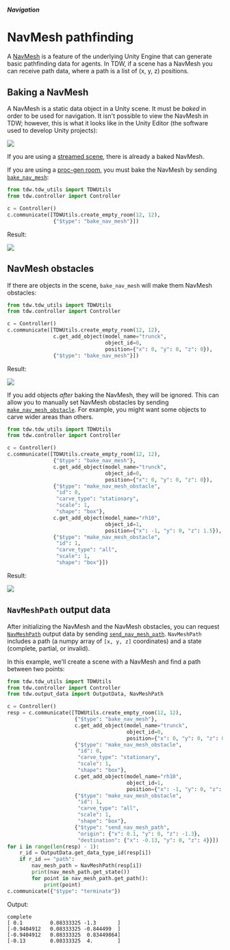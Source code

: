 ##### Navigation

# NavMesh pathfinding

A [NavMesh](https://docs.unity3d.com/Manual/nav-BuildingNavMesh.html) is a feature of the underlying Unity Engine that can generate basic pathfinding data for agents. In TDW, if a scene has a NavMesh you can receive path data, where a path is a list of (x, y, z) positions.

## Baking a NavMesh

A NavMesh is a static data object in a Unity scene. It must be *baked* in order to be used for navigation. It isn't possible to view the NavMesh in TDW; however, this is what it looks like in the Unity Editor (the software used to develop Unity projects):

![](images/nav_mesh_floorplan.jpg)

If you are using a [streamed scene](../core_concepts/scenes.md), there is already a baked NavMesh. 

If you are using a [proc-gen room](../objects_and_scenes/proc_gen_room.md), you must bake the NavMesh by sending [`bake_nav_mesh`](../../api/command_api.md#bake_nav_mesh):

```python
from tdw.tdw_utils import TDWUtils
from tdw.controller import Controller

c = Controller()
c.communicate([TDWUtils.create_empty_room(12, 12),
               {"$type": "bake_nav_mesh"}])
```

Result:

 ![](images/nav_mesh_proc_gen_room.jpg)

## NavMesh obstacles

If there are objects in the scene, `bake_nav_mesh` will make them NavMesh obstacles:

```python
from tdw.tdw_utils import TDWUtils
from tdw.controller import Controller

c = Controller()
c.communicate([TDWUtils.create_empty_room(12, 12),
               c.get_add_object(model_name="trunck",
                                object_id=0,
                                position={"x": 0, "y": 0, "z": 0}),
               {"$type": "bake_nav_mesh"}])
```

Result:

![](images/nav_mesh_trunck.jpg)

If you add objects *after* baking the NavMesh, they will be ignored. This can allow you to manually set NavMesh obstacles by sending [`make_nav_mesh_obstacle`](../../api/command_api.md#make_nav_mesh_obstacle). For example, you might want some objects to carve wider areas than others.

```python
from tdw.tdw_utils import TDWUtils
from tdw.controller import Controller

c = Controller()
c.communicate([TDWUtils.create_empty_room(12, 12),
               {"$type": "bake_nav_mesh"},
               c.get_add_object(model_name="trunck",
                                object_id=0,
                                position={"x": 0, "y": 0, "z": 0}),
               {"$type": "make_nav_mesh_obstacle",
                "id": 0,
                "carve_type": "stationary",
                "scale": 1,
                "shape": "box"},
               c.get_add_object(model_name="rh10",
                                object_id=1,
                                position={"x": -1, "y": 0, "z": 1.5}),
               {"$type": "make_nav_mesh_obstacle",
                "id": 1,
                "carve_type": "all",
                "scale": 1,
                "shape": "box"}])
```

Result:

![](images/nav_mesh_obstacles.jpg)

## `NavMeshPath` output data

After initializing the NavMesh and the NavMesh obstacles, you can request [`NavMeshPath`](../../api/output_data.md#NavMeshPath) output data by sending [`send_nav_mesh_path`](../../api/command_api.md#send_nav_mesh_path). `NavMeshPath` includes a path (a numpy array of `[x, y, z]` coordinates) and a state (complete, partial, or invalid).

In this example, we'll create a scene with a NavMesh and find a path between two points:

```python
from tdw.tdw_utils import TDWUtils
from tdw.controller import Controller
from tdw.output_data import OutputData, NavMeshPath

c = Controller()
resp = c.communicate([TDWUtils.create_empty_room(12, 12),
                      {"$type": "bake_nav_mesh"},
                      c.get_add_object(model_name="trunck",
                                       object_id=0,
                                       position={"x": 0, "y": 0, "z": 0}),
                      {"$type": "make_nav_mesh_obstacle",
                       "id": 0,
                       "carve_type": "stationary",
                       "scale": 1,
                       "shape": "box"},
                      c.get_add_object(model_name="rh10",
                                       object_id=1,
                                       position={"x": -1, "y": 0, "z": 1.5}),
                      {"$type": "make_nav_mesh_obstacle",
                       "id": 1,
                       "carve_type": "all",
                       "scale": 1,
                       "shape": "box"},
                      {"$type": "send_nav_mesh_path",
                       "origin": {"x": 0.1, "y": 0, "z": -1.3},
                       "destination": {"x": -0.13, "y": 0, "z": 4}}])
for i in range(len(resp) - 1):
    r_id = OutputData.get_data_type_id(resp[i])
    if r_id == "path":
        nav_mesh_path = NavMeshPath(resp[i])
        print(nav_mesh_path.get_state())
        for point in nav_mesh_path.get_path():
            print(point)
c.communicate({"$type": "terminate"})
```

Output:

```
complete
[ 0.1         0.08333325 -1.3       ]
[-0.9404912   0.08333325 -0.844499  ]
[-0.9404912   0.08333325  0.83449864]
[-0.13        0.08333325  4.        ]
```

